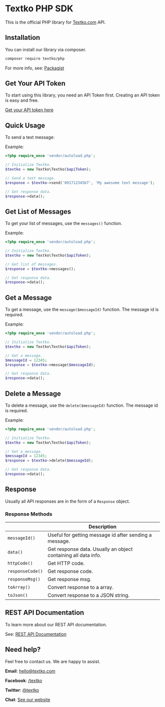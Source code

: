 # Textko PHP SDK

This is the official PHP library for [Textko.com](https://textko.com) API.

## Installation
You can install our library via composer.
```bash
composer require textko/php
```

For more info, see: [Packagist](https://packagist.org/packages/textko/php)

## Get Your API Token
To start using this library, you need an API Token first. Creating an API token is easy and free.

[Get your API token here](https://textko.com/projects)

## Quick Usage

To send a text message:

Example:
```php
<?php require_once 'vendor/autoload.php';

// Initialize Textko.
$textko = new Textko\Textko($apiToken);

// Send a text message.
$response = $textko->send('09171234567', 'My awesome text message');

// Get response data.
$response->data();

```

## Get List of Messages

To get your list of messages, use the `messages()` function.

Example:
```php
<?php require_once 'vendor/autoload.php';

// Initialize Textko.
$textko = new Textko\Textko($apiToken);

// Get list of messages.
$response = $textko->messages();

// Get response data.
$response->data();

```

## Get a Message

To get a message, use the `message($messageId)` function. The message id is required.

Example:
```php
<?php require_once 'vendor/autoload.php';

// Initialize Textko.
$textko = new Textko\Textko($apiToken);

// Get a message.
$messageId = 12345;
$response = $textko->message($messageId);

// Get response data.
$response->data();

```

## Delete a Message

To delete a message, use the `delete($messageId)` function. The message id is required.

Example:
```php
<?php require_once 'vendor/autoload.php';

// Initialize Textko.
$textko = new Textko\Textko($apiToken);

// Get a message.
$messageId = 12345;
$response = $textko->delete($messageId);

// Get response data.
$response->data();

```


## Response

Usually all API responses are in the form of a `Response` object.


### Response Methods

|   | Description|
|---|---|
| `messageId()` | Useful for getting message id after sending a message.  |
| `data()` | Get response data. Usually an object containing all data info.  |
| `httpCode()` | Get HTTP code.  |
| `responseCode()` | Get response code.  |
| `responseMsg()` | Get response msg.  |
| `toArray()` | Convert response to a array.  |
| `toJson()` | Convert response to a JSON string.  |

## REST API Documentation

To learn more about our REST API documentation.

See: [REST API Documentation](http://docs.textkoapiv2.apiary.io/)

## Need help?

Feel free to contact us. We are happy to assist.

**Email**: [hello@textko.com](mailto:hello@textko.com)

**Facebook**: [/textko](https://fb.com/textko)

**Twitter**: [@textko](https://twitter.com/textko)

**Chat**: [See our website](https://textko.com)